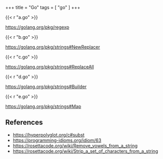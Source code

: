 +++
title = "Go"
tags = [ "go" ]
+++

{{< r "a.go" >}}

<https://golang.org/pkg/regexp>

{{< r "b.go" >}}

<https://golang.org/pkg/strings#NewReplacer>

{{< r "c.go" >}}

<https://golang.org/pkg/strings#ReplaceAll>

{{< r "d.go" >}}

<https://golang.org/pkg/strings#Builder>

{{< r "e.go" >}}

<https://golang.org/pkg/strings#Map>

## References

- <https://hyperpolyglot.org/c#subst>
- <https://programming-idioms.org/idiom/63>
- <https://rosettacode.org/wiki/Remove_vowels_from_a_string>
- <https://rosettacode.org/wiki/Strip_a_set_of_characters_from_a_string>
